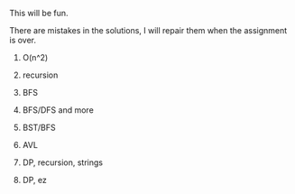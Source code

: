 This will be fun.

There are mistakes in the solutions, I will repair them when the assignment is over.

1. O(n^2)

2. recursion

3. BFS

4. BFS/DFS and more

5. BST/BFS

6. AVL

7. DP, recursion, strings

8. DP, ez
